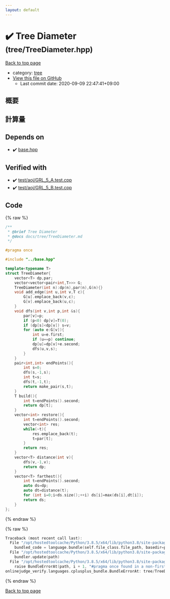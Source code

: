 ```yaml
---
layout: default
---
```


<!-- mathjax config similar to math.stackexchange -->
<script type="text/javascript" async
  src="https://cdnjs.cloudflare.com/ajax/libs/mathjax/2.7.5/MathJax.js?config=TeX-MML-AM_CHTML">
</script>
<script type="text/x-mathjax-config">
  MathJax.Hub.Config({
    TeX: { equationNumbers: { autoNumber: "AMS" }},
    tex2jax: {
      inlineMath: [ ['$','$'] ],
      processEscapes: true
    },
    "HTML-CSS": { matchFontHeight: false },
    displayAlign: "left",
    displayIndent: "2em"
  });
</script>

<script type="text/javascript" src="https://cdnjs.cloudflare.com/ajax/libs/jquery/3.4.1/jquery.min.js"></script>
<script src="https://cdn.jsdelivr.net/npm/jquery-balloon-js@1.1.2/jquery.balloon.min.js" integrity="sha256-ZEYs9VrgAeNuPvs15E39OsyOJaIkXEEt10fzxJ20+2I=" crossorigin="anonymous"></script>
<script type="text/javascript" src="../../assets/js/copy-button.js"></script>
<link rel="stylesheet" href="../../assets/css/copy-button.css" />


# :heavy_check_mark: Tree Diameter <small>(tree/TreeDiameter.hpp)</small>

<a href="../../index.html">Back to top page</a>

* category: <a href="../../index.html#c0af77cf8294ff93a5cdb2963ca9f038">tree</a>
* <a href="{{ site.github.repository_url }}/blob/master/tree/TreeDiameter.hpp">View this file on GitHub</a>
    - Last commit date: 2020-09-09 22:47:41+09:00




## 概要

## 計算量

## Depends on

* :heavy_check_mark: <a href="../base.hpp.html">base.hpp</a>


## Verified with

* :heavy_check_mark: <a href="../../verify/test/aoj/GRL_5_A.test.cpp.html">test/aoj/GRL_5_A.test.cpp</a>
* :heavy_check_mark: <a href="../../verify/test/aoj/GRL_5_B.test.cpp.html">test/aoj/GRL_5_B.test.cpp</a>


## Code

<a id="unbundled"></a>
{% raw %}
```cpp
/**
 * @brief Tree Diameter
 * @docs docs/tree/TreeDiameter.md
 */

#pragma once

#include "../base.hpp"

template<typename T>
struct TreeDiameter{
    vector<T> dp,par;
    vector<vector<pair<int,T>>> G;
    TreeDiameter(int n):dp(n),par(n),G(n){}
    void add_edge(int u,int v,T c){
        G[u].emplace_back(v,c);
        G[v].emplace_back(u,c);
    }
    void dfs(int v,int p,int &s){
        par[v]=p;
        if (p<0) dp[v]=T(0);
        if (dp[s]<dp[v]) s=v;
        for (auto e:G[v]){
            int u=e.first;
            if (u==p) continue;
            dp[u]=dp[v]+e.second;
            dfs(u,v,s);
        }
    }
    pair<int,int> endPoints(){
        int s=0;
        dfs(s,-1,s);
        int t=s;
        dfs(t,-1,t);
        return make_pair(s,t);
    }
    T build(){
        int t=endPoints().second;
        return dp[t];
    }
    vector<int> restore(){
        int t=endPoints().second;
        vector<int> res;
        while(~t){
            res.emplace_back(t);
            t=par[t];
        }
        return res;
    }
    vector<T> distance(int v){
        dfs(v,-1,v);
        return dp;
    }
    vector<T> farthest(){
        int t=endPoints().second;
        auto ds=dp;
        auto dt=distance(t);
        for (int i=0;i<ds.size();++i) ds[i]=max(ds[i],dt[i]);
        return ds;
    }
};
```
{% endraw %}

<a id="bundled"></a>
{% raw %}
```cpp
Traceback (most recent call last):
  File "/opt/hostedtoolcache/Python/3.8.5/x64/lib/python3.8/site-packages/onlinejudge_verify/docs.py", line 349, in write_contents
    bundled_code = language.bundle(self.file_class.file_path, basedir=pathlib.Path.cwd())
  File "/opt/hostedtoolcache/Python/3.8.5/x64/lib/python3.8/site-packages/onlinejudge_verify/languages/cplusplus.py", line 185, in bundle
    bundler.update(path)
  File "/opt/hostedtoolcache/Python/3.8.5/x64/lib/python3.8/site-packages/onlinejudge_verify/languages/cplusplus_bundle.py", line 310, in update
    raise BundleErrorAt(path, i + 1, "#pragma once found in a non-first line")
onlinejudge_verify.languages.cplusplus_bundle.BundleErrorAt: tree/TreeDiameter.hpp: line 6: #pragma once found in a non-first line

```
{% endraw %}

<a href="../../index.html">Back to top page</a>

